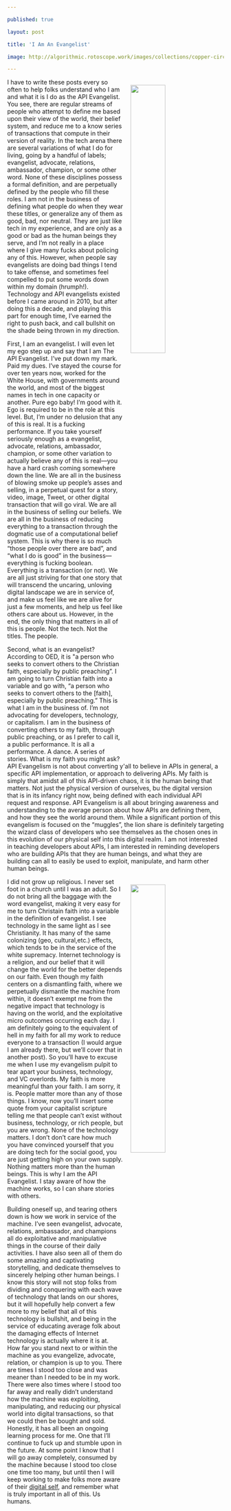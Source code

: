 ---
published: true
layout: post
title: 'I Am An Evangelist'
image: http://algorithmic.rotoscope.work/images/collections/copper-circuit/christianity.jpg
---
<p><img style="padding: 15px;" src="http://algorithmic.rotoscope.work/images/collections/copper-circuit/christianity.jpg" alt="" width="40%" align="right" /></p>
<p class="p1">I have to write these posts every so often to help folks understand who I am and what it is I do as the API Evangelist. You see, there are regular streams of people who attempt to define me based upon their view of the world, their belief system, and reduce me to a know series of transactions that compute in their version of reality. In the tech arena there are several variations of what I do for living, going by a handful of labels; evangelist, advocate, relations, ambassador, champion, or some other word. None of these disciplines possess a formal definition, and are perpetually defined by the people who fill these roles. I am not in the business of defining what people do when they wear these titles, or generalize any of them as good, bad, nor neutral.<span>&nbsp;</span>They are just like tech in my experience, and are only as a good or bad as the human beings they serve, and I&rsquo;m not really in a place where I give many fucks about policing any of this. However, when people say evangelists are doing bad things I tend to take offense, and sometimes feel compelled to put some words down within my domain (hrumph!). Technology and API evangelists existed before I came around in 2010, but after doing this a decade, and playing this part for enough time, I&rsquo;ve earned the right to push back, and call bullshit on the shade being thrown in my direction.<span>&nbsp;</span></p>
<p class="p1">First, I am an evangelist. I will even let my ego step up and say that I am The API Evangelist. I&rsquo;ve put down my mark. Paid my dues. I&rsquo;ve stayed the course for over ten years now, worked for the White House, with governments around the world, and most of the biggest names in tech in one capacity or another. Pure ego baby! I&rsquo;m good with it. Ego is required to be in the role at this level. But, I&rsquo;m under no delusion that any of this is real. It is a fucking performance. If you take yourself seriously enough as a evangelist, advocate, relations, ambassador, champion, or some other variation to actually believe any of this is real&mdash;you have a hard crash coming somewhere down the line. We are all in the business of blowing smoke up people&rsquo;s asses and selling, in a perpetual quest for a story, video, image, Tweet, or other digital transaction that will go viral. We are all in the business of selling our beliefs. We are all in the business of reducing everything to a transaction through the dogmatic use of a computational belief system. This is why there is so much &ldquo;those people over there are bad&rdquo;, and &ldquo;what I do is good&rdquo; in the business&mdash;everything is fucking boolean. Everything is a transaction (or not). We are all just striving for that one story that will transcend the uncaring, unloving digital landscape we are in service of, and make us feel like we are alive for just a few moments, and help us feel like others care about us. However, in the end, the only thing that matters in all of this is people. Not the tech. Not the titles. The people.</p>
<p class="p1">Second, what is an evangelist? According to OED, it is "a person who seeks to convert others to the Christian faith, especially by public preaching&rdquo;. I am going to turn Christian faith into a variable and go with, &ldquo;a person who seeks to convert others to the [faith], especially by public preaching.&rdquo; This is what I am in the business of. I&rsquo;m not advocating for developers, technology, or capitalism. I am in the business of converting others to my faith, through public preaching, or as I prefer to call it, a public performance. It is all a performance. A dance. A series of stories. What is my faith you might ask? API Evangelism is not about converting y'all to believe in APIs in general, a specific API implementation, or approach to delivering APIs. My faith is simply that amidst all of this API-driven chaos, it is the human being that matters. Not just the physical version of ourselves, bu the digital version that is in its infancy right now, being defined with each individual API request and response. API Evangelism is all about bringing awareness and understanding to the average person about how APIs are defining them, and how they see the world around them. While a significant portion of this evangelism is focused on the &ldquo;muggles&rdquo;, the lion share is definitely targeting the wizard class of developers who see themselves as the chosen ones in this evolution of our physical self into this digital realm. I am not interested in teaching developers about APIs, I am interested in reminding developers who are building APIs that they are human beings, and what they are building can all to easily be used to exploit, manipulate, and harm other human beings.<span>&nbsp;</span>&nbsp;</p>
<p><img style="padding: 15px;" src="http://algorithmic.rotoscope.work/images/collections/copper-circuit/crypto.png" alt="" width="40%" align="right" /></p>
<p class="p1">I did not grow up religious. I never set foot in a church until I was an adult. So I do not bring all the baggage with the word evangelist, making it very easy for me to turn Christain faith into a variable in the definition of evangelist. I see technology in the same light as I see Christianity. It has many of the same colonizing (geo, cultural,etc.) effects, which tends to be in the service of the white supremacy. Internet technology is a religion, and our belief that it will change the world for the better depends on our faith. Even though my faith centers on a dismantling faith, where we perpetually dismantle the machine from within, it doesn&rsquo;t exempt me from the negative impact that technology is having on the world, and the exploitative micro outcomes occurring each day. I am definitely going to the equivalent of hell in my faith for all my work to reduce everyone to a transaction (I would argue I am already there, but we&rsquo;ll cover that in another post). So you&rsquo;ll have to excuse me when I use my evangelism pulpit to tear apart your business, technology, and VC overlords. My faith is more meaningful than your faith. I am sorry, it is. People matter more than any of those things. I know, now you&rsquo;ll insert some quote from your capitalist scripture telling me that people can&rsquo;t exist without business, technology, or rich people, but you are wrong. None of the technology matters. I don&rsquo;t don&rsquo;t care how much you have convinced yourself that you are doing tech for the social good, you are just getting high on your own supply. Nothing matters more than the human beings. This is why I am the API Evangelist. I stay aware of how the machine works, so I can share stories with others.</p>
<p class="p1">Building oneself up, and tearing others down is how we work in service of the machine. I&rsquo;ve seen evangelist, advocate, relations, ambassador, and champions all do exploitative and manipulative things in the course of their daily activities. I have also seen all of them do some amazing and captivating storytelling, and dedicate themselves to sincerely helping other human beings. I know this story will not stop folks from dividing and conquering with each wave of technology that lands on our shores, but it will hopefully help convert a few more to my belief that all of this technology is bullshit, and being in the service of educating average folk about the damaging effects of Internet technology is actually where it is at. How far you stand next to or within the machine as you evangelize, advocate, relation, or champion is up to you. There are times I stood too close and was meaner than I needed to be in my work. There were also times where I stood too far away and really didn&rsquo;t understand how the machine was exploiting, manipulating, and reducing our physical world into digital transactions, so that we could then be bought and sold. Honestly, it has all been an ongoing learning process for me. One that I&rsquo;ll continue to fuck up and stumble upon in the future. At some point I know that I will go away completely, consumed by the machine because I stood too close one time too many, but until then I will keep working to make folks more aware of their <a href="http://thedigitalself.org">digital self</a>, and remember what is truly important in all of this. Us humans.</p>

